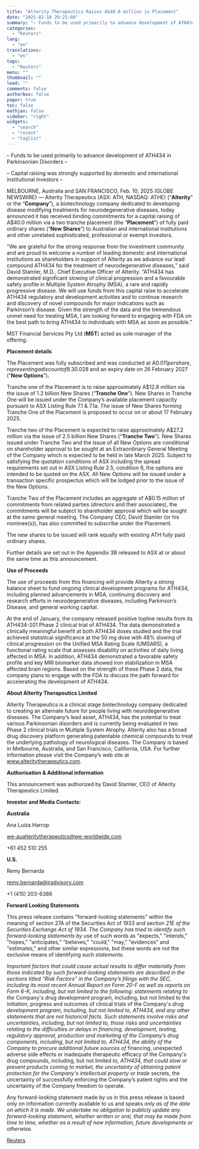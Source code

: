 ```yaml
---
title: "Alterity Therapeutics Raises A$40.0 million in Placement"
date: "2025-02-10 20:25:00"
summary: "– Funds to be used primarily to advance development of ATH434 in Parkinsonian Disorders –– Capital raising was strongly supported by domestic and international institutional investors –MELBOURNE, Australia and SAN FRANCISCO, Feb. 10, 2025 (GLOBE NEWSWIRE) — Alterity Therapeutics (ASX: ATH, NASDAQ: ATHE) (“Alterity” or the “Company”), a biotechnology company..."
categories:
  - "Reuters"
lang:
  - "en"
translations:
  - "en"
tags:
  - "Reuters"
menu: ""
thumbnail: ""
lead: ""
comments: false
authorbox: false
pager: true
toc: false
mathjax: false
sidebar: "right"
widgets:
  - "search"
  - "recent"
  - "taglist"
---
```


– Funds to be used primarily to advance development of ATH434 in Parkinsonian Disorders –

– Capital raising was strongly supported by domestic and international institutional investors –

MELBOURNE, Australia and SAN FRANCISCO, Feb. 10, 2025 (GLOBE NEWSWIRE) — Alterity Therapeutics (ASX: ATH, NASDAQ: ATHE) (“**Alterity**” or the “**Company**”), a biotechnology company dedicated to developing disease modifying treatments for neurodegenerative diseases, today announced it has received binding commitments for a capital raising of A$40.0 million via a two tranche placement (the “**Placement**”) of fully paid ordinary shares (“**New Shares**”) to Australian and international institutions and other unrelated sophisticated, professional or exempt investors.

"We are grateful for the strong response from the investment community and are proud to welcome a number of leading domestic and international institutions as shareholders in support of Alterity as we advance our lead compound ATH434 for the treatment of neurodegenerative diseases,” said David Stamler, M.D., Chief Executive Officer of Alterity. “ATH434 has demonstrated significant slowing of clinical progression and a favourable safety profile in Multiple System Atrophy (MSA), a rare and rapidly progressive disease. We will use funds from this capital raise to accelerate ATH434 regulatory and development activities and to continue research and discovery of novel compounds for major indications such as Parkinson’s disease. Given the strength of the data and the tremendous unmet need for treating MSA, I am looking forward to engaging with FDA on the best path to bring ATH434 to individuals with MSA as soon as possible.”

MST Financial Services Pty Ltd (**MST**) acted as sole manager of the offering.

**Placement details**

The Placement was fully subscribed and was conducted at A$0.011 per share, representing a discount of 8.3% to the last ASX closing price of ATH ordinary shares prior to the trading halt. For every three (3) new shares issued, one (1) free attaching option will be issued with an exercise price of A$0.028 and an expiry date on 26 February 2027 (“**New Options**”)**.**

Tranche one of the Placement is to raise approximately A$12.8 million via the issue of 1.2 billion New Shares (“**Tranche One**”). New Shares in Tranche One will be issued under the Company’s available placement capacity pursuant to ASX Listing Rule 7.1 & 7.1a. The issue of New Shares forming Tranche One of the Placement is proposed to occur on or about 17 February 2025.

Tranche two of the Placement is expected to raise approximately A$27.2 million via the issue of 2.5 billion New Shares (“**Tranche Two**”). New Shares issued under Tranche Two and the issue of all New Options are conditional on shareholder approval to be sought at an Extraordinary General Meeting of the Company which is expected to be held in late March 2025. Subject to satisfying the quotation conditions of ASX including the spread requirements set out in ASX Listing Rule 2.5, condition 6, the options are intended to be quoted on the ASX. All New Options will be issued under a transaction specific prospectus which will be lodged prior to the issue of the New Options.

Tranche Two of the Placement includes an aggregate of A$0.15 million of commitments from related parties (directors and their associates), the commitments will be subject to shareholder approval which will be sought at the same general meeting. The Company CEO, David Stamler (or his nominee(s)), has also committed to subscribe under the Placement.

The new shares to be issued will rank equally with existing ATH fully paid ordinary shares.

Further details are set out in the Appendix 3B released to ASX at or about the same time as this announcement.

**Use of Proceeds**

The use of proceeds from this financing will provide Alterity a strong balance sheet to fund ongoing clinical development programs for ATH434, including planned advancements in MSA, continuing discovery and research efforts in neurodegenerative diseases, including Parkinson’s Disease, and general working capital.

At the end of January, the company released positive topline results from its ATH434-201 Phase 2 clinical trial of ATH434. The data demonstrated a clinically meaningful benefit at both ATH434 doses studied and the trial achieved statistical significance at the 50 mg dose with 48% slowing of clinical progression on the Unified MSA Rating Scale (UMSARS), a functional rating scale that assesses disability on activities of daily living affected in MSA. In addition, ATH434 demonstrated a favorable safety profile and key MRI biomarker data showed iron stabilization in MSA affected brain regions. Based on the strength of these Phase 2 data, the company plans to engage with the FDA to discuss the path forward for accelerating the development of ATH434.

**About Alterity Therapeutics Limited** 

Alterity Therapeutics is a clinical stage biotechnology company dedicated to creating an alternate future for people living with neurodegenerative diseases. The Company’s lead asset, ATH434, has the potential to treat various Parkinsonian disorders and is currently being evaluated in two Phase 2 clinical trials in Multiple System Atrophy. Alterity also has a broad drug discovery platform generating patentable chemical compounds to treat the underlying pathology of neurological diseases. The Company is based in Melbourne, Australia, and San Francisco, California, USA. For further information please visit the Company’s web site at www.alteritytherapeutics.com.

**Authorisation & Additional information**

This announcement was authorized by David Stamler, CEO of Alterity Therapeutics Limited.

**Investor and Media Contacts:**

**Australia**

Ana Luiza Harrop

we-aualteritytherapeutics@we-worldwide.com

+61 452 510 255

**U.S.**

Remy Bernarda

remy.bernarda@iradvisory.com

+1 (415) 203-6386

**Forward Looking Statements**

This press release contains "forward-looking statements" within the meaning of section 27A of the Securities Act of 1933 and section *21E* *of* *the* *Securities* *Exchange* *Act* *of* *1934.* *The* *Company* *has* *tried* *to* *identify* *such* *forward-looking* *statements* *by* use of such words as "expects," "intends," "hopes," "anticipates," "believes," "could," "may," "evidences" and "estimates," and other similar expressions, but these words are not the exclusive means of identifying such *statements.*

*Important* *factors* *that* *could* *cause* *actual* *results* *to* *differ* *materially* *from* *those* *indicated* *by* *such* *forward-looking* *statements are* *described* *in* *the* *sections* *titled* *“Risk* *Factors”* *in* *the* *Company’s* *filings* *with* *the* *SEC,* *including* *its* *most* *recent* *Annual* *Report on* *Form* *20-F* *as* *well* *as* *reports* *on* *Form* *6-K,* *including,* *but* *not* *limited* *to* *the* *following:* *statements* *relating* *to* *the* Company's drug development program, including, but not limited to the initiation, progress and outcomes of clinical trials of the Company's *drug* *development* *program,* *including,* *but* *not* *limited* *to,* *ATH434,* *and* *any* *other* *statements* *that* *are* *not* *historical facts.* *Such* *statements* *involve* *risks* *and* *uncertainties,* *including,* *but* *not* *limited* *to,* *those* *risks* *and* *uncertainties* *relating* *to* *the difficulties* *or* *delays* *in* *financing,* *development,* *testing,* *regulatory* *approval,* *production* *and* *marketing* *of* *the* *Company’s* *drug components,* *including,* *but* *not* *limited* *to,* *ATH434,* *the* *ability* *of* *the* *Company* *to* *procure* *additional* *future* *sources* *of* financing, unexpected adverse side effects or inadequate therapeutic efficacy of the Company's drug compounds, including, but not limited *to,* *ATH434,* *that* *could* *slow* *or prevent products* *coming* *to* *market,* *the uncertainty* *of obtaining patent protection* *for* *the* *Company's intellectual* *property* *or* *trade* secrets, the uncertainty of successfully enforcing the Company’s patent rights and the uncertainty of the Company freedom to operate.

Any forward-looking statement made by us in this press release is based only on information currently available to us and speaks *only* *as* *of* *the* *date* *on* *which* *it* *is* *made.* *We* *undertake* *no* *obligation* *to* *publicly* *update* *any* *forward-looking* *statement, whether* *written* *or* *oral,* *that* *may* *be* *made* *from* *time* *to* *time,* *whether* *as* *a* *result* *of* *new* *information,* *future* *developments* *or otherwise.*

[Reuters](https://www.tradingview.com/news/reuters.com,2025-02-10:newsml_GNXb8r78L:0-alterity-therapeutics-raises-a-40-0-million-in-placement/)

